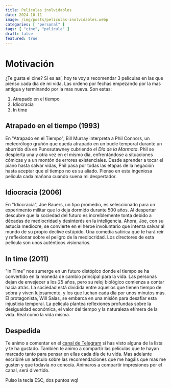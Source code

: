 ```yaml
---
title: Películas inolvidables
date: 2024-10-11
image: /img/posts/peliculas-inolvidables.webp
categories: [ "personal" ]
tags: [ "cine", "película" ]
draft: false
featured: true
---
```


# Motivación

¿Te gusta el cine? Si es así, hoy te voy a recomendar 3 películas en las que pienso cada día de mi vida. Las ordeno por fechas empezando por la mas antigua y terminando por la mas nueva. Son estas:

1. Atrapado en el tiempo
2. Idiocracia
3. In time

## Atrapado en el tiempo (1993)

En "Atrapado en el Tiempo", Bill Murray interpreta a Phil Connors, un meteorólogo gruñón que queda atrapado en un bucle temporal durante un aburrido día en Punxsutawney cubriendo *el Día de la Marmota*. Phil se despierta una y otra vez en el mismo día, enfrentándose a situaciones cómicas y a un montón de errores existenciales. Desde aprender a tocar el piano hasta salvar vidas, Phil pasa por todas las etapas de la negación hasta aceptar que el tiempo no es su aliado. Pienso en esta ingeniosa película cada mañana cuando suena mi despertador.

## Idiocracia (2006)

En "Idiocracia", Joe Bauers, un tipo promedio, es seleccionado para un experimento militar que lo deja dormido durante 500 años. Al despertar descubre que la sociedad del futuro es increíblemente tonta debido a décadas de mediocridad y desinterés en la inteligencia. Ahora, Joe, con su astucia mediocre, se convierte en el héroe involuntario que intenta salvar al mundo de su propio declive estúpido. Una comedia satírica que te hará reír y reflexionar sobre el peligro de la mediocridad. Los directores de esta película son unos auténticos visionarios.

## In time (2011)

"In Time" nos sumerge en un futuro distópico donde el tiempo se ha convertido en la moneda de cambio principal para la vida. Las personas dejan de envejecer a los 25 años, pero su reloj biológico comienza a contar hacia atrás. La sociedad está dividida entre aquellos que tienen tiempo de sobra y viven lujosamente, y los que luchan cada día por unos minutos más. El protagonista, Will Salas, se embarca en una misión para desafiar esta injusticia temporal. La película plantea reflexiones profundas sobre la desigualdad económica, el valor del tiempo y la naturaleza efímera de la vida. Real como la vida misma.

## Despedida

Te animo a comentar en el [canal de Telegram](https://t.me/lateclaescape) si has visto alguna de la lista y te ha gustado. También te animo a compartir las películas que te hayan marcado tanto para pensar en ellas cada día de tu vida. Mas adelante escribiré un articulo sobre las recomendaciones que me hagáis que mas me gusten y que todavía no conocía. Animaros a compartir impresiones por el canal, será divertido.

Pulso la tecla ESC, dos puntos wq!
